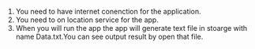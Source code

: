 1. You need to have internet conenction for the application.
2. You need to on location service for the app.
3. When you will run the app the app will generate text file in stoarge with name Data.txt.You can see output result by open that file.
